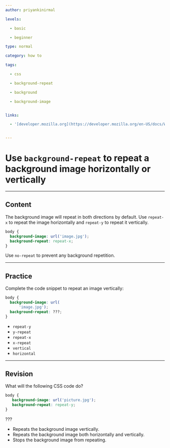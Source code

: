 ```yaml
---
author: priyankinirmal

levels:

  - basic

  - beginner

type: normal

category: how to

tags:

  - css

  - background-repeat

  - background

  - background-image


links:

  - '[developer.mozilla.org](https://developer.mozilla.org/en-US/docs/Web/CSS/background-repeat){website}'


---
```


# Use `background-repeat` to repeat a background image horizontally or vertically

---
## Content

The background image will repeat in both directions by default. Use `repeat-x`  to repeat the image horizontally and `repeat-y` to repeat it vertically.

```css
body {
  background-image: url('image.jpg');
  background-repeat: repeat-x;
}
```
Use `no-repeat` to prevent any background repetition.

---
## Practice

Complete the code snippet to repeat an image vertically:

```css
body { 
  background-image: url(
      'image.jpg'); 
  background-repeat: ???; 
} 
```


* `repeat-y` 
* `y-repeat` 
* `repeat-x` 
* `x-repeat` 
* `vertical` 
* `horizontal`

---
## Revision

What will the following CSS code do? 

```css
body {
   background-image: url('picture.jpg');
   background-repeat: repeat-y;
}
```

???

* Repeats the background image vertically.
* Repeats the background image both horizontally and vertically.
* Stops the background image from repeating.

